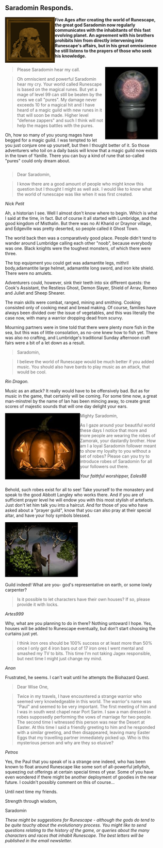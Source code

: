<h2 class="rsc-centre-text">Saradomin Responds.</h2>

<a href="/images/saradomin.png"><img class="rsc-image" src="/images/saradomin.png" align="left" /></a>
**Five Ages after creating the world of Runescape, the great god Saradomin now regularly communicates with the inhabitants of this fast evolving planet. An agreement with his brothers prohibits him from directly intervening into Runescape's affairs, but in his great omniscience he still listens to the prayers of those who seek his knowledge.**

<div style="clear:both"></div>

<a href="/images/magic-staff.jpg"><img class="rsc-image" src="/images/magic-staff.jpg" align="right" /></a>

<blockquote class="rsc-centre-text">Please Saradomin hear my call.</blockquote>

> Oh omniscient and powerful Saradomin hear my cry. Your world called Runescape is based on the magical runes. But yet a mage of level 99 can still be beaten by the ones we call "pures". My damage never exceeds 10 for a magical hit and I have heard of a magic guild with new runes in it that will soon be made. Higher level "defense zappers" and such I think will not help the mages battles with the pures.

Oh, how so many of you young mages have begged for a magic guild. I was tempted to let you just conjure one up yourself, but then I thought better of it. So those adventurers who toil on a daily basis will know that a magic guild now exists in the town of Yanille. There you can buy a kind of rune that so-called "pures" could only dream about.

<div style="clear:both"></div>

> Dear Saradomin,

> I know there are a good amount of people who might know this question but I thought I might as well ask. I would like to know what the world of runescape was like when it was first created.

*Nick Petit*

Ah, a historian I see. Well I almost don't know where to begin. Which is what I said at the time, in fact. But of course it all started with Lumbridge, and the good kingdom of Misthalin. But there was no Al Kharid or Draynor village, and Edgeville was pretty deserted, so people called it Ghost Town.

The world back then was a comparatively good place. People didn't tend to wander around Lumbridge calling each other "noob", because everybody was one. Black knights were the toughest monsters, of which there were three.

The top equipment you could get was adamantite legs, mithril body,adamantite large helmet, adamantite long sword, and iron kite shield. There were no amulets.

Adventurers could, however, sink their teeth into six different quests: the Cook's Assistant, the Restless Ghost, Demon Slayer, Shield of Arrav, Romeo and Juliet and Sheep Shearer.

The main skills were combat, ranged, mining and smithing. Cooking consisted only of cooking meat and bread making. Of course, families have always been divided over the issue of vegetables, and this was literally the case now, with many a warrior dropping dead from scurvy.

Mourning partners were in time told that there were plenty more fish in the sea, but this was of little consolation, as no-one knew how to fish yet. There was also no crafting, and Lumbridge's traditional Sunday afternoon craft fairs were a bit of a let down as a result.

> Saradomin,

> I believe the world of Runescape would be much better if you added music. You should also have bards to play music as an attack, that would be cool.

*Rin Dragon.*

Music as an attack? It really would have to be offensively bad. But as for music in the game, that certainly will be coming. For some time now, a great man-minstrel by the name of Ian has been mincing away, to create great scores of majestic sounds that will one day delight your ears.

<a href="/images/pumpkin.jpg"><img class="rsc-image" src="/images/pumpkin.jpg" align="left" /></a>

> Mighty Saradomin,

> As I gaze around your beautiful world these days I notice that more and more people are wearing the robes of Zamorak, your dastardly brother. How am I a loyal Saradomin follower meant to show my loyalty to you without a set of robes? Please can you try to introduce robes of Saradomin for all your followers out there.

<em class="rsc-centre-text">Your faithful worshipper, Eales88</em>

<div style="clear:both"></div>

Behold, such robes exist for all to see! Take yourself to the monastery and speak to the good Abbott Langley who works there. And if you are of sufficient prayer level he will endow you with this most stylish of artefacts. Just don't let him talk you into a haircut.
And for those of you who have asked about a "prayer guild", know that you can also pray at their special altar, and have your holy symbols blessed.

<p class="rsc-centre-text"><a href="/images/monk.jpg"><img class="rsc-image" src="/images/monk.jpg" /></a></p>

Guild indeed! What are you- god's representative on earth, or some lowly carpenter?

> Is it possible to let characters have their own houses? If so, please provide it with locks.

*Artes999*

Why, what are you planning to do in there? Nothing untoward I hope. Yes, houses will be added to Runescape eventually, but don't start choosing the curtains just yet.

> I think iron ores should be 100% success or at least more than 50% once I only got 4 iron bars out of 17 iron ores I went mental and smashed my TV to bits. This time I'm not taking Jagex responsible, but next time I might just change my mind.

*Anon*

Frustrated, he seems. I can't wait until he attempts the Biohazard Quest.

> Dear Wise One,

> Twice in my travels, I have encountered a strange warrior who seemed very knowledgeable in this world. The warrior's name was "Paul" and seemed to be very important. The first meeting of him and I was in south west chapel near Port Sarim. I saw a man dressed in robes supposedly performing the vows of marriage for two people. The second time I witnessed this person was near the Desert at Easter. At this time I said a friendly greeting to him and he responded with a similar greeting, and then disappeared, leaving many Easter Eggs that my travelling partner immediately picked up. Who is this mysterious person and why are they so elusive?

*Petros*

Yes, the Paul that you speak of is a strange one indeed, who has been known to float around Runescape like some sort of all-powerful jellyfish, squeezing out offerings at certain special times of year. Some of you have even wondered if there might be another deployment of goodies in the near future. I couldn't possibly comment on this of course...

Until next time my friends.

Strength through wisdom,

Saradomin

*These might be suggestions for Runescape - although the gods do tend to be quite touchy about the evolutionary process. You might like to send questions relating to the history of the game, or queries about the many characters and races that inhabit Runescape. The best letters will be published in the email newsletter.*
